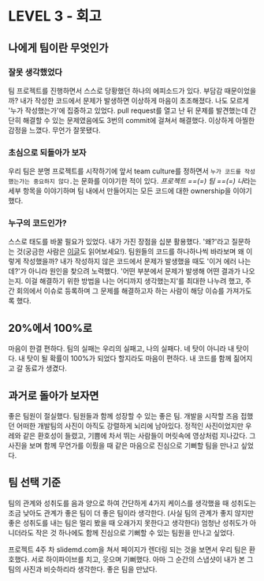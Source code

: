 # LEVEL 3 - 회고
## 나에게 팀이란 무엇인가

### 잘못 생각했었다 

  팀 프로젝트를 진행하면서 스스로 당황했던 하나의 에피소드가 있다. 부담감 때문이었을까? 내가 작성한 코드에서 문제가 발생하면 이상하게 마음이 초조해졌다. 나도 모르게 '누가 작성했는가'에 집중하고 있었다. pull request를 열고 난 뒤 문제를 발견했는데 간단히 해결할 수 있는 문제였음에도 3번의 commit에 걸쳐서 해결했다. 이상하게 아찔한 감정을 느꼈다. 무언가 잘못됐다.

### 초심으로 되돌아가 보자 

  우리 팀은 분명 프로젝트를 시작하기에 앞서 team culture를 정하면서 `누가 코드를 작성했는가는 중요하지 않다.`는 문화를 이야기한 적이 있다. *프로젝트 ==(=) 팀 ==(=) 나*라는 세부 항목을 이야기하며 팀 내에서 만들어지는 모든 코드에 대한 ownership을 이야기했다.

### 누구의 코드인가? 

  스스로 태도를 바꿀 필요가 있었다. 내가 가진 장점을 십분 활용했다. '왜?'라고 질문하는 것(궁금한 사람은 [이글](level2-성장.md)도 읽어보세요!). 팀원들의 코드를 하나하나씩 바라보며 왜 이렇게 작성했을까? 내가 작성하지 않은 코드에서 문제가 발생했을 때도 '이거 에러 나는데?'가 아니라 원인을 찾으려 노력했다. '어떤 부분에서 문제가 발생해 어떤 결과가 나오는지. 이걸 해결하기 위한 방법을 나는 어디까지 생각했는지'를 최대한 나누려 했고, 주간 회의에서 이슈로 등록하며 그 문제를 해결하고자 하는 사람이 해당 이슈를 가져가도록 했다.

## 20%에서 100%로

  마음이 한결 편하다. 팀의 실패는 우리의 실패고, 나의 실패다. 네 탓이 아니라 내 탓이다. 내 탓이 될 확률이 100%가 되었다 할지라도 마음이 편하다. 내 코드를 함께 짊어지고 갈 동료가 생겼다.

## 과거로 돌아가 보자면

  좋은 팀원이 절실했다. 팀원들과 함께 성장할 수 있는 좋은 팀. 개발을 시작할 즈음 접했던 어떠한 개발팀의 사진이 아직도 강렬하게 뇌리에 남아있다. 정적인 사진이었지만 우레와 같은 환호성이 들렸고, 기쁨에 차서 뛰는 사람들이 머릿속에 영상처럼 지나갔다. 그 사진을 보며 함께 무언가를 이뤘을 때 같은 마음으로 진심으로 기뻐할 팀을 만나고 싶었다.  

## 팀 선택 기준

  팀의 관계와 성취도를 음과 양으로 하여 간단하게 4가지 케이스를 생각했을 때 성취도는 조금 낮아도 관계가 좋은 팀이 더 좋은 팀이라 생각한다. (사실 팀의 관계가 좋지 않지만 좋은 성취도를 내는 팀은 멀리 봤을 때 오래가지 못한다고 생각한다) 엄청난 성취도가 아니더라도 작은 것 하나에도 함께 진심으로 기뻐할 수 있는 팀원을 만나고 싶었다.

  프로젝트 4주 차 slidemd.com을 쳐서 페이지가 렌더링 되는 것을 보면서 우리 팀은 환호했다. 서로 하이파이브를 치고, 웃으며 기뻐했다. 아마 그 순간의 스냅샷이 내가 본 그 팀의 사진과 비슷하리라 생각한다. 좋은 팀을 만났다.